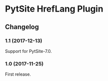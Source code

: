 # PytSite HrefLang Plugin


## Changelog


### 1.1 (2017-12-13)

Support for PytSite-7.0.


### 1.0 (2017-11-25)

First release.
